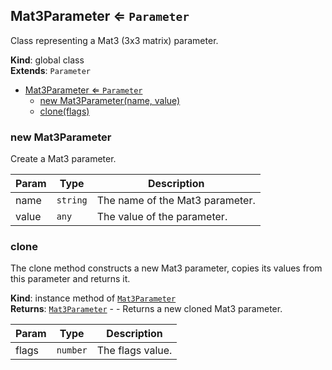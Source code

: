 <a name="Mat3Parameter"></a>

## Mat3Parameter ⇐ <code>Parameter</code>
Class representing a Mat3 (3x3 matrix) parameter.

**Kind**: global class  
**Extends**: <code>Parameter</code>  

* [Mat3Parameter ⇐ <code>Parameter</code>](#Mat3Parameter)
    * [new Mat3Parameter(name, value)](#new-Mat3Parameter)
    * [clone(flags)](#clone)

<a name="new_Mat3Parameter_new"></a>

### new Mat3Parameter
Create a Mat3 parameter.


| Param | Type | Description |
| --- | --- | --- |
| name | <code>string</code> | The name of the Mat3 parameter. |
| value | <code>any</code> | The value of the parameter. |

<a name="Mat3Parameter+clone"></a>

### clone
The clone method constructs a new Mat3 parameter,copies its values from this parameter and returns it.

**Kind**: instance method of [<code>Mat3Parameter</code>](#Mat3Parameter)  
**Returns**: [<code>Mat3Parameter</code>](#Mat3Parameter) - - Returns a new cloned Mat3 parameter.  

| Param | Type | Description |
| --- | --- | --- |
| flags | <code>number</code> | The flags value. |

